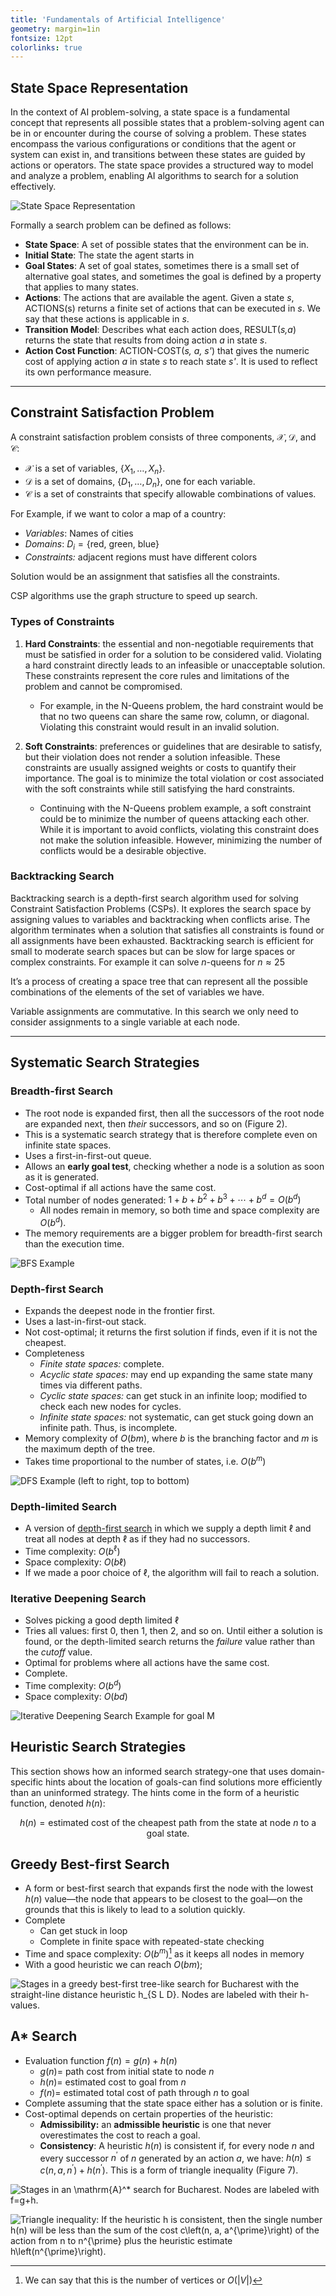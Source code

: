 ```yaml
---
title: 'Fundamentals of Artificial Intelligence'
geometry: margin=1in
fontsize: 12pt
colorlinks: true
---
```


## State Space Representation

In the context of AI problem-solving, a state space is a fundamental concept that represents all possible states that a problem-solving agent can be in or encounter during the course of solving a problem. These states encompass the various configurations or conditions that the agent or system can exist in, and transitions between these states are guided by actions or operators. The state space provides a structured way to model and analyze a problem, enabling AI algorithms to search for a solution effectively.

![State Space Representation](https://almablog-media.s3.ap-south-1.amazonaws.com/State_Space_Search_in_AI_bd2b150558.png)

Formally a search problem can be defined as follows:

- **State Space**: A set of possible states that the environment can be in.
- **Initial State**: The state the agent starts in
- **Goal States**: A set of goal states, sometimes there is a small set of alternative goal states, and sometimes the goal is defined by a property that applies to many states.
- **Actions**: The actions that are available the agent. Given a state *s*, ACTIONS(s) returns a finite set of actions that can be executed in *s*. We say that these actions is applicable in *s*.
- **Transition Model**: Describes what each action does, RESULT(*s,a*) returns the state that results from doing action *a* in state *s*.
- **Action Cost Function**: ACTION-COST(*s, a, s'*) that gives the numeric cost of applying action *a* in state *s* to reach state *s'*. It is used to reflect its own performance measure.

----

## Constraint Satisfaction Problem

A constraint satisfaction problem consists of three components, $\mathcal{X}, \mathcal{D}$, and $\mathcal{C}$:

- $\mathcal{X}$ is a set of variables, $\left\{X_1, \ldots, X_n\right\}$.
- $\mathcal{D}$ is a set of domains, $\left\{D_1, \ldots, D_n\right\}$, one for each variable.
- $\mathcal{C}$ is a set of constraints that specify allowable combinations of values.

For Example, if we want to color a map of a country:

- *Variables*: Names of cities
- *Domains*: $D_i = \{\text{red, green, blue}\}$
- *Constraints:* adjacent regions must have different colors

Solution would be an assignment that satisfies all the constraints.

CSP algorithms use the graph structure to speed up search.

### Types of Constraints

1. **Hard Constraints**: the essential and non-negotiable requirements that must be satisfied in order for a solution to be considered valid. Violating a hard constraint directly leads to an infeasible or unacceptable solution. These constraints represent the core rules and limitations of the problem and cannot be compromised.

    - For example, in the N-Queens problem, the hard constraint would be that no two queens can share the same row, column, or diagonal. Violating this constraint would result in an invalid solution.

2. **Soft Constraints**: preferences or guidelines that are desirable to satisfy, but their violation does not render a solution infeasible. These constraints are usually assigned weights or costs to quantify their importance. The goal is to minimize the total violation or cost associated with the soft constraints while still satisfying the hard constraints.

   - Continuing with the N-Queens problem example, a soft constraint could be to minimize the number of queens attacking each other. While it is important to avoid conflicts, violating this constraint does not make the solution infeasible. However, minimizing the number of conflicts would be a desirable objective.

### Backtracking Search

Backtracking search is a depth-first search algorithm used for solving Constraint Satisfaction Problems (CSPs). It explores the search space by assigning values to variables and backtracking when conflicts arise. The algorithm terminates when a solution that satisfies all constraints is found or all assignments have been exhausted. Backtracking search is efficient for small to moderate search spaces but can be slow for large spaces or complex constraints. For example it can solve *n*-queens for $n \approx 25$

It’s a process of creating a space tree that can represent all the possible combinations of the elements of the set of variables we have.

Variable assignments are commutative. In this search we only need to consider assignments to a single variable at each node.

----

## Systematic Search Strategies

### Breadth-first Search

- The root node is expanded first, then all the successors of the root node are expanded next, then *their* successors, and so on (Figure 2).
- This is a systematic search strategy that is therefore complete even on infinite state spaces.
- Uses a first-in-first-out queue.
- Allows an **early goal test**, checking whether a node is a solution as soon as it is generated.
- Cost-optimal if all actions have the same cost.
- Total number of nodes generated: $1+b+b^2+b^3+\cdots+b^d=O\left(b^d\right)$
  - All nodes remain in memory, so both time and space complexity are $O(b^d)$.
- The memory requirements are a bigger problem for breadth-first search than the execution time.

![BFS Example](imgs/bfsai.png)

### Depth-first Search

- Expands the deepest node in the frontier first.
- Uses a last-in-first-out stack.
- Not cost-optimal; it returns the first solution if finds, even if it is not the cheapest.
- Completeness
  - *Finite state spaces:* complete.
  - *Acyclic state spaces:* may end up expanding the same state many times via different paths.
  - *Cyclic state spaces:* can get stuck in an infinite loop; modified to check each new nodes for cycles.
  - *Infinite state spaces:* not systematic, can get stuck going down an infinite path. Thus, is incomplete.
- Memory complexity of $O(bm)$, where $b$ is the branching factor and $m$ is the maximum depth of the tree.
- Takes time proportional to the number of states, i.e. $O(b^m)$

![DFS Example (left to right, top to bottom)](imgs/dfsai.png)

### Depth-limited Search

- A version of [depth-first search](#depth-first-search) in which we supply a depth limit $\ell$ and treat all nodes at depth $\ell$ as if they had no successors.
- Time complexity: $O(b^\ell)$
- Space complexity: $O(b\ell)$
- If we made a poor choice of $\ell$, the algorithm will fail to reach a solution.

### Iterative Deepening Search

- Solves picking a good depth limited $\ell$
- Tries all values: first 0, then 1, then 2, and so on. Until either a solution is found, or the depth-limited search returns the *failure* value rather than the *cutoff* value.
- Optimal for problems where all actions have the same cost.
- Complete.
- Time complexity: $O(b^d)$
- Space complexity: $O(bd)$

![Iterative Deepening Search Example for goal M](imgs/itterativedeepning.png)

## Heuristic Search Strategies

This section shows how an informed search strategy-one that uses domain-specific hints about the location of goals-can find solutions more efficiently than an uninformed strategy. The hints come in the form of a heuristic function, denoted $h(n):$

$$
h(n)= \text{estimated cost of the cheapest path from the state at node $n$ to a goal state.}
$$

## Greedy Best-first Search

- A form or best-first search that expands first the node with the lowest $h(n)$ value&mdash;the node that appears to be closest to the goal&mdash;on the grounds that this is likely to lead to a solution quickly.
- Complete
  - Can get stuck in loop
  - Complete in finite space with repeated-state checking
- Time and space complexity: $O(b^m)$[^2] as it keeps all nodes in memory
- With a good heuristic we can reach $O(bm)$;

![Stages in a greedy best-first tree-like search for Bucharest with the straight-line distance heuristic $h_{S L D}$. Nodes are labeled with their $h$-values.](imgs/greedysearch.png)

[^2]: We can say that this is the number of vertices or $O(|V|)$

## A* Search

- Evaluation function $f(n)=g(n)+h(n)$
  - $g(n)=$ path cost from initial state to node $n$
  - $h(n)=$ estimated cost to goal from $n$
  - $f(n)=$ estimated total cost of path through $n$ to goal
- Complete assuming that the state space either has a solution or is finite.
- Cost-optimal depends on certain properties of the heuristic:
  - **Admissibility:** an **admissible heuristic** is one that never overestimates the cost to reach a goal.
  - **Consistency**: A heuristic $h(n)$ is consistent if, for every node $n$ and every successor $n^{\prime}$ of $n$ generated by an action $a$, we have: $h(n) \leq c\left(n, a, n^{\prime}\right)+h\left(n^{\prime}\right).$ This is a form of triangle inequality (Figure 7). 

![Stages in an $\mathrm{A}^*$ search for Bucharest. Nodes are labeled with $f=g+h$.](imgs/astar.png)

![Triangle inequality: If the heuristic $h$ is consistent, then the single number $h(n)$ will be less than the sum of the cost $c\left(n, a, a^{\prime}\right)$ of the action from $n$ to $n^{\prime}$ plus the heuristic estimate $h\left(n^{\prime}\right)$.](imgs/triangineq.png)